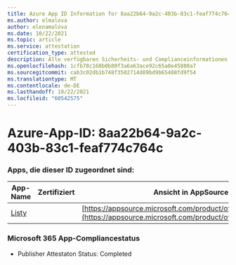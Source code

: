 ```yaml
---
title: Azure App ID Information for 8aa22b64-9a2c-403b-83c1-feaf774c764c
ms.author: elmalova
author: elenamalova
ms.date: 10/22/2021
ms.topic: article
ms.service: attestation
certification_type: attested
description: Alle verfügbaren Sicherheits- und Complianceinformationen für 8aa22b64-9a2c-403b-83c1-feaf774c764c.
ms.openlocfilehash: 1cfb78c168b0b80f3a6a63ace92c65a0e45880a7
ms.sourcegitcommit: cab3c02db1b748f3502714d89bd9b65408fd9f54
ms.translationtype: MT
ms.contentlocale: de-DE
ms.lasthandoff: 10/22/2021
ms.locfileid: "60542575"
---
```

# <a name="azure-app-id-8aa22b64-9a2c-403b-83c1-feaf774c764c"></a>Azure-App-ID: 8aa22b64-9a2c-403b-83c1-feaf774c764c


### <a name="apps-associated-with-this-id"></a>Apps, die dieser ID zugeordnet sind:
| **App-Name** | **Zertifiziert** | **Ansicht in AppSource** |
|--------------|---------------|-----------------------|
| [Listy](https://docs.microsoft.com/microsoft-365-app-certification/forward/WA200000798) |  | [https://appsource.microsoft.com/product/office/WA200000798](https://appsource.microsoft.com/product/office/WA200000798) |

### <a name="microsoft-365-app-compliance-status"></a>Microsoft 365 App-Compliancestatus
- Publisher Attestaton Status: Completed
